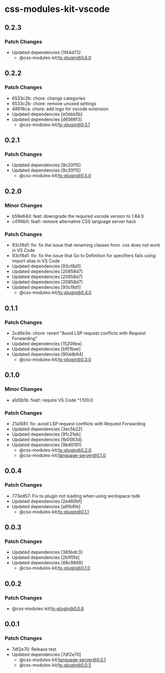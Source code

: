 # css-modules-kit-vscode

## 0.2.3

### Patch Changes

- Updated dependencies [1f44d73]
  - @css-modules-kit/ts-plugin@0.6.0

## 0.2.2

### Patch Changes

- 6533c2b: chore: change categories
- 6533c2b: chore: remove unused settings
- 48818ca: chore: add logo for vscode extension
- Updated dependencies [e0ebb5b]
- Updated dependencies [d6566f3]
  - @css-modules-kit/ts-plugin@0.5.1

## 0.2.1

### Patch Changes

- Updated dependencies [9c20f15]
- Updated dependencies [9c20f15]
  - @css-modules-kit/ts-plugin@0.5.0

## 0.2.0

### Minor Changes

- b59e64d: feat: downgrade the required vscode version to 1.84.0
- c41f4b0: feat!: remove alternative CSS language server hack

### Patch Changes

- 93cf8d1: fix: fix the issue that renaming classes from .css does not work in VS Code
- 93cf8d1: fix: fix the issue that Go to Definition for specifiers fails using import alias in VS Code
- Updated dependencies [93cf8d1]
- Updated dependencies [20858d7]
- Updated dependencies [20858d7]
- Updated dependencies [20858d7]
- Updated dependencies [93cf8d1]
  - @css-modules-kit/ts-plugin@0.4.0

## 0.1.1

### Patch Changes

- 2cd6e3e: chore: revert "Avoid LSP request conflicts with Request Forwarding"
- Updated dependencies [15209ea]
- Updated dependencies [bf01bee]
- Updated dependencies [90ddb64]
  - @css-modules-kit/ts-plugin@0.3.0

## 0.1.0

### Minor Changes

- a1d3b1b: feat!: require VS Code ^1.100.0

### Patch Changes

- 21a1881: fix: avoid LSP request conflicts with Request Forwarding
- Updated dependencies [3ec5b22]
- Updated dependencies [91c21eb]
- Updated dependencies [fb0563d]
- Updated dependencies [9b40191]
  - @css-modules-kit/ts-plugin@0.2.0
  - @css-modules-kit/language-server@0.1.0

## 0.0.4

### Patch Changes

- 773ed57: Fix ts-plugin not loading when using workspace tsdk
- Updated dependencies [2e460bf]
- Updated dependencies [a91b6fe]
  - @css-modules-kit/ts-plugin@0.1.1

## 0.0.3

### Patch Changes

- Updated dependencies [385bdc3]
- Updated dependencies [2b1f0fe]
- Updated dependencies [88c9868]
  - @css-modules-kit/ts-plugin@0.1.0

## 0.0.2

### Patch Changes

- @css-modules-kit/ts-plugin@0.0.6

## 0.0.1

### Patch Changes

- 7df2e70: Release test
- Updated dependencies [7df2e70]
  - @css-modules-kit/language-server@0.0.1
  - @css-modules-kit/ts-plugin@0.0.5

